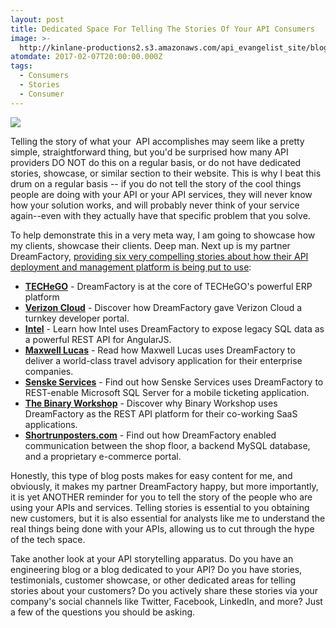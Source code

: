 ```yaml
---
layout: post
title: Dedicated Space For Telling The Stories Of Your API Consumers
image: >-
  http://kinlane-productions2.s3.amazonaws.com/api_evangelist_site/blog/screen_shot_2017_02_07_at_10.13.17_am.png
atomdate: 2017-02-07T20:00:00.000Z
tags:
  - Consumers
  - Stories
  - Consumer
---
```

[![](http://kinlane-productions2.s3.amazonaws.com/api_evangelist_site/blog/screen_shot_2017_02_07_at_10.13.17_am.png)](https://www.dreamfactory.com/stories)

Telling the story of what your  API accomplishes may seem like a pretty simple, straightforward thing, but you'd be surprised how many API providers DO NOT do this on a regular basis, or do not have dedicated stories, showcase, or similar section to their website. This is why I beat this drum on a regular basis -- if you do not tell the story of the cool things people are doing with your API or your API services, they will never know how your solution works, and will probably never think of your service again--even with they actually have that specific problem that you solve.

To help demonstrate this in a very meta way, I am going to showcase how my clients, showcase their clients. Deep man. Next up is my partner DreamFactory, [providing six very compelling stories about how their API deployment and management platform is being put to use](https://www.dreamfactory.com/stories):

*   **[TECHeGO](http://www.dreamfactory.com/stories/techego)** - DreamFactory is at the core of TECHeGO's powerful ERP platform 
*   **[Verizon Cloud](http://www.dreamfactory.com/stories/verizon)** - Discover how DreamFactory gave Verizon Cloud a turnkey developer portal.
*   **[Intel](http://www.dreamfactory.com/stories/intel)** - Learn how Intel uses DreamFactory to expose legacy SQL data as a powerful REST API for AngularJS.
*   **[Maxwell Lucas](http://www.dreamfactory.com/stories/maxwell-lucas)** - Read how Maxwell Lucas uses DreamFactory to deliver a world-class travel advisory application for their enterprise companies.
*   **[Senske Services](http://www.dreamfactory.com/stories/senske-services)** - Find out how Senske Services uses DreamFactory to REST-enable Microsoft SQL Server for a mobile ticketing application.
*   **[The Binary Workshop](http://www.dreamfactory.com/stories/binary-workshop)** - Discover why Binary Workshop uses DreamFactory as the REST API platform for their co-working SaaS applications.
*   **[Shortrunposters.com](http://www.dreamfactory.com/stories/shortrunposterscom)** - Find out how DreamFactory enabled communication between the shop floor, a backend MySQL database, and a proprietary e-commerce portal.

Honestly, this type of blog posts makes for easy content for me, and obviously, it makes my partner DreamFactory happy, but more importantly, it is yet ANOTHER reminder for you to tell the story of the people who are using your APIs and services. Telling stories is essential to you obtaining new customers, but it is also essential for analysts like me to understand the real things being done with your APIs, allowing us to cut through the hype of the tech space.

Take another look at your API storytelling apparatus. Do you have an engineering blog or a blog dedicated to your API? Do you have stories, testimonials, customer showcase, or other dedicated areas for telling stories about your customers? Do you actively share these stories via your company's social channels like Twitter, Facebook, LinkedIn, and more? Just a few of the questions you should be asking.